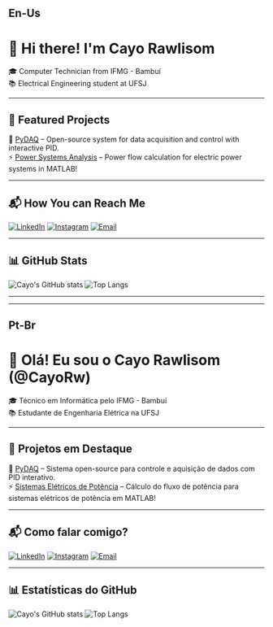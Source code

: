## En-Us
# 👋 Hi there! I'm Cayo Rawlisom

🎓 Computer Technician from IFMG - Bambuí  
📚 Electrical Engineering student at UFSJ  

---

## 📌 Featured Projects

🔧 [PyDAQ](https://github.com/CayoRw/pydaq) – Open-source system for data acquisition and control with interactive PID.  
⚡ [Power Systems Analysis](https://github.com/CayoRw/FlowAc_Cayo) – Power flow calculation for electric power systems in MATLAB!

---

## 📬 How You can Reach Me

[![LinkedIn](https://img.shields.io/badge/LinkedIn-0077B5?style=flat&logo=linkedin&logoColor=white)](https://www.linkedin.com/in/cayo-rawlisom-407816247)
[![Instagram](https://img.shields.io/badge/@cayorw-E4405F?style=flat&logo=instagram&logoColor=white)](https://instagram.com/cayorw)
[![Email](https://img.shields.io/badge/Email-D14836?style=flat&logo=gmail&logoColor=white)](mailto:cayorwcs@aluno.ufsj.edu.br)

---

## 📊 GitHub Stats

![Cayo's GitHub stats](https://github-readme-stats.vercel.app/api?username=CayoRw&show_icons=true&theme=dracula&hide=prs)
![Top Langs](https://github-readme-stats.vercel.app/api/top-langs/?username=CayoRw&layout=compact&theme=dracula)

---

-------------------------------------------------------------------------------------------------------------------------------------
## Pt-Br
# 👋 Olá! Eu sou o Cayo Rawlisom (@CayoRw)

🎓 Técnico em Informática pelo IFMG - Bambuí  
📚 Estudante de Engenharia Elétrica na UFSJ  

---

## 📌 Projetos em Destaque

🔧 [PyDAQ](https://github.com/CayoRw/pydaq) – Sistema open-source para controle e aquisição de dados com PID interativo.  
⚡ [Sistemas Elétricos de Potência](https://github.com/CayoRw/FlowAc_Cayo) – Cálculo do fluxo de potência para sistemas elétricos de potência em MATLAB!

---

## 📬 Como falar comigo?

[![LinkedIn](https://img.shields.io/badge/LinkedIn-0077B5?style=flat&logo=linkedin&logoColor=white)](https://www.linkedin.com/in/cayo-rawlisom-407816247)
[![Instagram](https://img.shields.io/badge/@cayorw-E4405F?style=flat&logo=instagram&logoColor=white)](https://instagram.com/cayorw)
[![Email](https://img.shields.io/badge/Email-D14836?style=flat&logo=gmail&logoColor=white)](mailto:cayorwcs@aluno.ufsj.edu.br)

---

## 📊 Estatísticas do GitHub

![Cayo's GitHub stats](https://github-readme-stats.vercel.app/api?username=CayoRw&show_icons=true&theme=dracula&hide=prs)
![Top Langs](https://github-readme-stats.vercel.app/api/top-langs/?username=CayoRw&layout=compact&theme=dracula)

